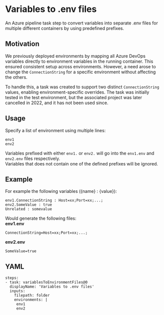 # Variables to .env files
An Azure pipeline task step to convert variables into separate .env files for multiple different containers by using predefined prefixes.

## Motivation
We previously deployed environments by mapping all Azure DevOps variables directly to environment variables in the running container. This ensured consistent setup across environments. However, a need arose to change the `ConnectionString` for a specific environment without affecting the others.

To handle this, a task was created to support two distinct `ConnectionString`  values, enabling environment-specific overrides. The task was initially tested in the test environment, but the associated project was later cancelled in 2022, and it has not been used since.

## Usage
Specify a list of environment using multiple lines:  
```
env1
env2
```

Variables prefixed with either `env1.` or `env2.` will go into the `env1.env` and `env2.env` files respectively.  
Variables that does not contain one of the defined prefixes will be ignored.

## Example
For example the following variables ({name} : {value}):
```
env1.ConnectionString : Host=xx;Port=xx;...;
env2.SomeValue : true
Unrelated : somevalue
```

Would generate the following files:  
**env1.env**
```
ConnectionString=Host=xx;Port=xx;...;
```
**env2.env**
```
SomeValue=true
```

## YAML
```
steps:
- task: variablesToEnvironmentFiles@0
  displayName: 'Variables to .env files'
  inputs:
    filepath: folder
    environments: |
     env1
     env2
```
